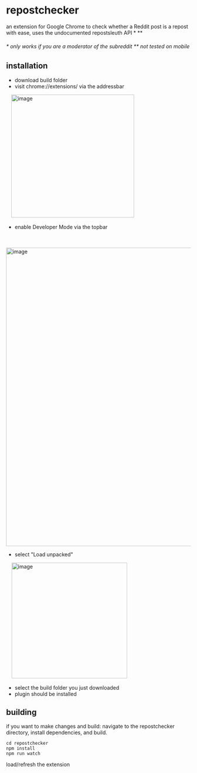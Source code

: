 # repostchecker
an extension for Google Chrome to check whether a Reddit post is a repost with ease, uses the undocumented repostsleuth API * **

######  \* only works if you are a moderator of the subreddit \** not tested on mobile
## installation
* download build folder
* visit chrome://extensions/ via the addressbar

       <img width="335" alt="image" src="https://user-images.githubusercontent.com/68165727/145637973-0709fe69-fc9e-461c-b2ec-4a008fed0596.png">

* enable Developer Mode via the topbar

        
          <img width="813" alt="image" src="https://user-images.githubusercontent.com/68165727/145638374-2199cf63-4c5a-4ed4-b6a7-33d702475a08.png">
* select "Load unpacked"

        <img width="315" alt="image" src="https://user-images.githubusercontent.com/68165727/145638581-0c395211-feca-4c9b-8bc1-ebeef6ca29eb.png">
* select the build folder you just downloaded
* plugin should be installed

 

## building
if you want to make changes and build: navigate to the repostchecker directory, install dependencies, and build.
 
```
cd repostchecker
npm install
npm run watch
```
load/refresh the extension
